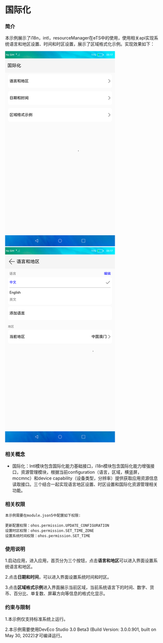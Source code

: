 # 国际化

### 简介

本示例展示了i18n，intl，resourceManager在eTS中的使用，使用相关api实现系统语言和地区设置、时间和时区设置，展示了区域格式化示例。实现效果如下：

![home](screenshots/devices/home.png) ![language_region](screenshots/devices/language_region.png)

### 相关概念

-  国际化：Intl模块包含国际化能力基础接口，i18n模块包含国际化能力增强接口，资源管理模块，根据当前configuration（语言，区域，横竖屏，mccmnc）和device capability（设备类型，分辨率）提供获取应用资源信息读取接口。三个结合一起实现语言地区设置、时区设置和国际化资源管理相关功能。

### 相关权限

```
本示例需要在module.json5中配置如下权限:

更新配置权限：ohos.permission.UPDATE_CONFIGURATION
设置时区权限：ohos.permission.SET_TIME_ZONE
设置系统时间权限：ohos.permission.SET_TIME
```

### 使用说明

1.启动应用，进入应用，首页分为三个按钮，点击**语言和地区**可以进入界面设置系统语言和地区。

2.点击**日期和时间**，可以进入界面设置系统时间和时区。

3.点击**区域格式示例**进入界面展示当前区域，当前系统语言下的时间、数字、货币、百分比、单复数、屏幕方向等信息的格式化显示。

### 约束与限制

1.本示例仅支持标准系统上运行。

2.本示例需要使用DevEco Studio 3.0 Beta3 (Build Version: 3.0.0.901, built on May 30, 2022)才可编译运行。